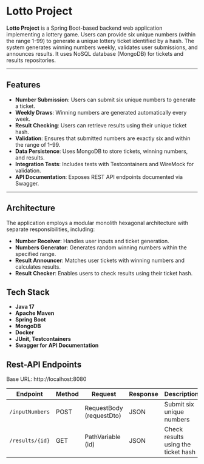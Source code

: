 # Lotto Project

**Lotto Project** is a Spring Boot-based backend web application implementing a lottery game. Users can provide six unique numbers (within the range 1-99) to generate a unique lottery ticket identified by a hash. The system generates winning numbers weekly, validates user submissions, and announces results. It uses NoSQL database (MongoDB) for tickets and results repositories.

---

## Features

- **Number Submission**: Users can submit six unique numbers to generate a ticket.
- **Weekly Draws**: Winning numbers are generated automatically every week.
- **Result Checking**: Users can retrieve results using their unique ticket hash.
- **Validation**: Ensures that submitted numbers are exactly six and within the range of 1–99.
- **Data Persistence**: Uses MongoDB to store tickets, winning numbers, and results.
- **Integration Tests**: Includes tests with Testcontainers and WireMock for validation.
- **API Documentation**: Exposes REST API endpoints documented via Swagger.

---

## Architecture

The application employs a modular monolith hexagonal architecture with separate responsibilities, including:
- **Number Receiver**: Handles user inputs and ticket generation.
- **Numbers Generator**: Generates random winning numbers within the specified range.
- **Result Announcer**: Matches user tickets with winning numbers and calculates results.
- **Result Checker**: Enables users to check results using their ticket hash.

## Tech Stack

- **Java 17**
- **Apache Maven**
- **Spring Boot**
- **MongoDB**
- **Docker**
- **JUnit, Testcontainers**
- **Swagger for API Documentation**

## Rest-API Endpoints

Base URL: http://localhost:8080

| Endpoint           | Method | Request                  | Response | Description                 |  
|--------------------|--------|--------------------------|----------|-----------------------------|
| `/inputNumbers`    |  POST  | RequestBody (requestDto) | JSON     | Submit six unique numbers             |
| `/results/{id}`    |   GET  | PathVariable (id)        | JSON     | Check results using the ticket hash   |

